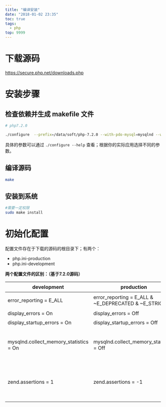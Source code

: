 ```yaml
---
title: "编译安装"
date: "2018-01-02 23:35"
toc: true
tags:
  - php
top: 9999
---
```


# 下载源码

https://secure.php.net/downloads.php

# 安装步骤

## 检查依赖并生成 makefile 文件
```sh
# php7.2.0

./configure  --prefix=/data/soft/php-7.2.0 --with-pdo-mysql=mysqlnd --with-mysqli=mysqlnd --with-openssl --enable-mbstring --with-freetype-dir --with-jpeg-dir --with-png-dir --with-zlib --with-curl --with-gd=/usr/local/gd --with-gettext --with-libxml-dir=/usr --enable-xml --enable-sockets --enable-fpm --enable-zip --enable-soap --with-mhash=/usr/local/include --with-config-file-path=/data/soft/php-7.2.0/etc --with-config-file-scan-dir=/data/soft/php-7.2.0/etc/php.d --with-bz2
```

具体的参数可以通过 `./configure --help` 查看；根据你的实际应用选择不同的参数。

## 编译源码

```sh
make
```

## 安装到系统
```sh
#需要一定权限
sudo make install
```

# 初始化配置

配置文件存在于下载的源码的根目录下；有两个：
* php.ini-production
* php.ini-development

**两个配置文件的区别：（基于7.2.0源码）**

| development                            | production                                          | 说明                                                                                                                                  |
| -------------------------------------- | --------------------------------------------------- | ------------------------------------------------------------------------------------------------------------------------------------- |
| error_reporting = E_ALL                | error_reporting = E_ALL & ~E_DEPRECATED & ~E_STRICT | 显示除去E_STRICT、E_DEPRECATED外的所有错误                                                                                            |
| display_errors = On                    | display_errors = Off                                | 是否显示错误                                                                                                                          |
| display_startup_errors = On            | display_startup_errors = Off                        | 是否显示 PHP 启动时的错误                                                                                                             |
| mysqlnd.collect_memory_statistics = On | mysqlnd.collect_memory_statistics = Off             | 是否启用mysql内存访问统计，可以通过下列函数获取信息mysqli_get_client_stats(), mysqli_get_connection_stats(), mysqli_get_cache_stats() |
| zend.assertions = 1                    | zend.assertions = -1                                | 与assert()函数相关：<br> 1 - 生成和执行代码 (开发模式) <br> 0 - 生成代码，但在执行时跳过它 <br> -1 - 不生成代码 (生产环境)                                                                                                                                    |


<!--以下是脚注-->
